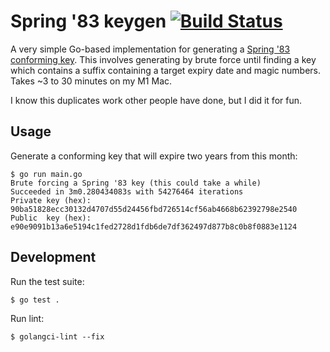 # Spring '83 keygen [![Build Status](https://github.com/brandur/spring83-keygen/workflows/spring83-keygen%20CI/badge.svg)](https://github.com/brandur/spring83-keygen/actions)

A very simple Go-based implementation for generating a [Spring '83 conforming key](https://github.com/robinsloan/spring-83/blob/main/draft-20220629.md#key-format). This involves generating by brute force until finding a key which contains a suffix containing a target expiry date and magic numbers. Takes ~3 to 30 minutes on my M1 Mac.

I know this duplicates work other people have done, but I did it for fun.

## Usage

Generate a conforming key that will expire two years from this month:

    $ go run main.go
    Brute forcing a Spring '83 key (this could take a while)
    Succeeded in 3m0.280434083s with 54276464 iterations
    Private key (hex): 90ba51828ecc30132d4707d55d24456fbd726514cf56ab4668b62392798e2540
    Public  key (hex): e90e9091b13a6e5194c1fed2728d1fdb6de7df362497d877b8c0b8f0883e1124

## Development

Run the test suite:

    $ go test .

Run lint:

    $ golangci-lint --fix
